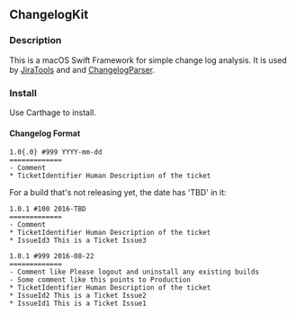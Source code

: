 ## ChangelogKit

### Description

This is a macOS Swift Framework for simple change log analysis. It is used by [JiraTools](https://github.com/lottadot/jiratools) and and [ChangelogParser](https://github.com/lottadot/ChangelogParser).

### Install

Use Carthage to install.

#### Changelog Format

```
1.0{.0} #999 YYYY-mm-dd
=============
- Comment
* TicketIdentifier Human Description of the ticket
```

For a build that's not releasing yet, the date has 'TBD' in it:

```
1.0.1 #100 2016-TBD
=============
- Comment
* TicketIdentifier Human Description of the ticket
* IssueId3 This is a Ticket Issue3

1.0.1 #999 2016-08-22
=============
- Comment like Please logout and uninstall any existing builds
- Some comment like this points to Production
* TicketIdentifier Human Description of the ticket
* IssueId2 This is a Ticket Issue2
* IssueId1 This is a Ticket Issue1
```

